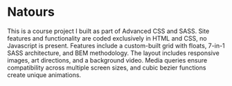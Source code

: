 # Natours

This is a course project I built as part of Advanced CSS and SASS. Site features and functionality are coded exclusively in HTML and CSS, no Javascript is present. Features include a custom-built grid with floats, 7-in-1 SASS architecture, and BEM methodology.  The layout includes responsive images, art directions, and a background video.  Media queries ensure compatibility across multiple screen sizes, and cubic bezier functions create unique animations.
